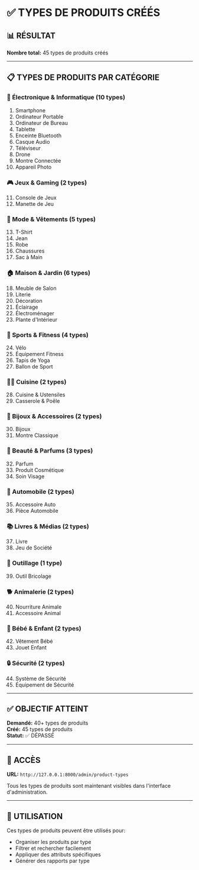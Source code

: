 # ✅ TYPES DE PRODUITS CRÉÉS

## 📊 RÉSULTAT

**Nombre total:** 45 types de produits créés

---

## 📋 TYPES DE PRODUITS PAR CATÉGORIE

### 🔌 Électronique & Informatique (10 types)
1. Smartphone
2. Ordinateur Portable
3. Ordinateur de Bureau
4. Tablette
5. Enceinte Bluetooth
6. Casque Audio
7. Téléviseur
8. Drone
9. Montre Connectée
10. Appareil Photo

### 🎮 Jeux & Gaming (2 types)
11. Console de Jeux
12. Manette de Jeu

### 👕 Mode & Vêtements (5 types)
13. T-Shirt
14. Jean
15. Robe
16. Chaussures
17. Sac à Main

### 🏠 Maison & Jardin (6 types)
18. Meuble de Salon
19. Literie
20. Décoration
21. Éclairage
22. Électroménager
23. Plante d'Intérieur

### 🏃 Sports & Fitness (4 types)
24. Vélo
25. Équipement Fitness
26. Tapis de Yoga
27. Ballon de Sport

### 👨‍🍳 Cuisine (2 types)
28. Cuisine & Ustensiles
29. Casserole & Poêle

### 💎 Bijoux & Accessoires (2 types)
30. Bijoux
31. Montre Classique

### 💄 Beauté & Parfums (3 types)
32. Parfum
33. Produit Cosmétique
34. Soin Visage

### 🚗 Automobile (2 types)
35. Accessoire Auto
36. Pièce Automobile

### 📚 Livres & Médias (2 types)
37. Livre
38. Jeu de Société

### 🔧 Outillage (1 type)
39. Outil Bricolage

### 🐕 Animalerie (2 types)
40. Nourriture Animale
41. Accessoire Animal

### 👶 Bébé & Enfant (2 types)
42. Vêtement Bébé
43. Jouet Enfant

### 🔒 Sécurité (2 types)
44. Système de Sécurité
45. Équipement de Sécurité

---

## ✅ OBJECTIF ATTEINT

**Demandé:** 40+ types de produits  
**Créé:** 45 types de produits  
**Statut:** ✅ DÉPASSÉ

---

## 🔗 ACCÈS

**URL:** `http://127.0.0.1:8000/admin/product-types`

Tous les types de produits sont maintenant visibles dans l'interface d'administration.

---

## 📝 UTILISATION

Ces types de produits peuvent être utilisés pour:
- Organiser les produits par type
- Filtrer et rechercher facilement
- Appliquer des attributs spécifiques
- Générer des rapports par type

